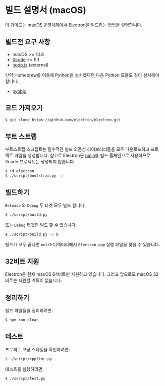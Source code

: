 # 빌드 설명서 (macOS)

이 가이드는 macOS 운영체제에서 Electron을 빌드하는 방법을 설명합니다.

## 빌드전 요구 사항

* macOS >= 10.8
* [Xcode](https://developer.apple.com/technologies/tools/) >= 5.1
* [node.js](http://nodejs.org) (external)

만약 Homebrew를 이용해 Python을 설치했다면 다음 Python 모듈도 같이 설치해야 합니다:

* [pyobjc](https://pythonhosted.org/pyobjc/install.html)

## 코드 가져오기

```bash
$ git clone https://github.com/electron/electron.git
```

## 부트 스트랩

부트스트랩 스크립트는 필수적인 빌드 의존성 라이브러리들을 모두 다운로드하고 프로젝트
파일을 생성합니다. 참고로 Electron은 [ninja](https://ninja-build.org/)를 빌드
툴체인으로 사용하므로 Xcode 프로젝트는 생성되지 않습니다.

```bash
$ cd electron
$ ./script/bootstrap.py -v
```

## 빌드하기

`Release` 와 `Debug` 두 타겟 모두 빌드 합니다:

```bash
$ ./script/build.py
```

또는 `Debug` 타겟만 빌드 할 수 있습니다:

```bash
$ ./script/build.py -c D
```

빌드가 모두 끝나면 `out/D` 디렉터리에서 `Electron.app` 실행 파일을 찾을 수 있습니다.

## 32비트 지원

Electron은 현재 macOS 64비트만 지원하고 있습니다. 그리고 앞으로도 macOS 32비트는
지원할 계획이 없습니다.

## 정리하기

빌드 파일들을 정리하려면:

```bash
$ npm run clean
```

## 테스트

프로젝트 코딩 스타일을 확인하려면:

```bash
$ ./script/cpplint.py
```

테스트를 실행하려면:

```bash
$ ./script/test.py
```
